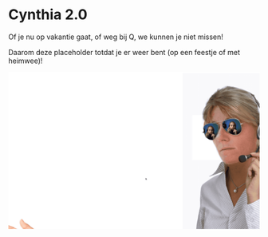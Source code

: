 # Cynthia 2.0

Of je nu op vakantie gaat, of weg bij Q, we kunnen je niet missen!

Daarom deze placeholder totdat je er weer bent (op een feestje of met heimwee)!

![cynthia-2.0.gif](cynthia-2.0.gif)

